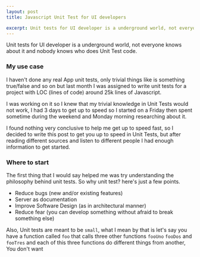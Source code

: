 ```yaml
---
layout: post
title: Javascript Unit Test for UI developers

excerpt: Unit tests for UI developer is a underground world, not everyone knows about it and nobody knows who does Unit Test code.
---
```


Unit tests for UI developer is a underground world, not everyone knows about it and nobody knows who does Unit Test code. <br>

### My use case

I haven't done any real App unit tests, only trivial things like is something true/false and so on but last month I was assigned to write unit tests for a project with LOC (lines of code) around 25k lines of Javascript.

 I was working on it so I knew that my trivial knowledge in Unit Tests would not work, I had 3 days to get up to speed so I started on a Friday then spent sometime during the weekend and Monday morning researching about it.

I found nothing very conclusive to help me get up to speed fast, so I decided to write this post to get you up to speed in Unit Tests, but after reading different sources and listen to different people I had enough information to get started.

### Where to start

The first thing that I would say helped me was try understanding the philosophy behind unit tests.
So why unit test? here's just a few points.

- Reduce bugs (new and/or existing features)
- Server as documentation
- Improve Software Design (as in architectural manner)
- Reduce fear (you can develop something without afraid to break something else)

Also, Unit tests are meant to be `small`, what I mean by that is let's say you have a function called `foo` that calls three other functions `fooUno` `fooDos` and `fooTres` and each of this three functions do different things from another, You don't want